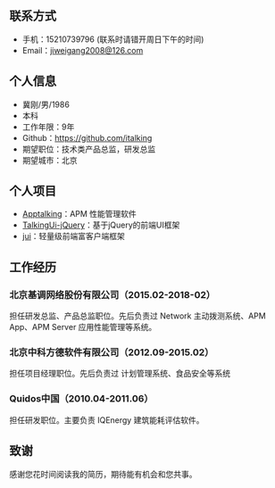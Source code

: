 ## 联系方式
- 手机：15210739796 (联系时请错开周日下午的时间)
- Email：jiweigang2008@126.com

## 个人信息

 - 冀刚/男/1986
 - 本科
 - 工作年限：9年
 - Github：https://github.com/italking
 - 期望职位：技术类产品总监，研发总监
 - 期望城市：北京

## 个人项目
 - [Apptalking](https://www.apptalking.com/)：APM 性能管理软件
 - [TalkingUi-jQuery](https://jquery.talkingui.com/)：基于jQuery的前端UI框架
 - [jui](http://jui.org/)：轻量级前端富客户端框架
 
## 工作经历
### 北京基调网络股份有限公司（2015.02-2018-02）
担任研发总监、产品总监职位。先后负责过 Network 主动拨测系统、APM App、APM Server 应用性能管理等系统。
### 北京中科方德软件有限公司（2012.09-2015.02）
担任项目经理职位。先后负责过 计划管理系统、食品安全等系统
### Quidos中国（2010.04-2011.06）
担任研发职位。主要负责 IQEnergy 建筑能耗评估软件。

## 致谢
感谢您花时间阅读我的简历，期待能有机会和您共事。